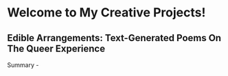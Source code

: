 <html>
  <style>
    body {
    background: #CFD9F9
    color: #41538A }
    </style>
  <body>
    <h1> Welcome to My Creative Projects!</h1>
    <h2> Edible Arrangements: Text-Generated Poems On The Queer Experience </h2>
    <p> Summary - </p>
  </html>
   
